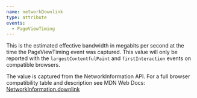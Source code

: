 ```yaml
---
name: networkDownlink
type: attribute
events:
  - PageViewTiming
---
```


This is the estimated effective bandwidth in megabits per second at the time the PageViewTiming event was captured. This value will only be reported with the `largestContentfulPaint` and `firstInteraction` events on compatible browsers.

The value is captured from the NetworkInformation API. For a full browser compatibility table and description see MDN Web Docs: [NetworkInformation.downlink](https://developer.mozilla.org/en-US/docs/Web/API/NetworkInformation/downlink)
